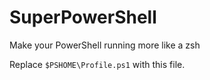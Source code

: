 # SuperPowerShell
Make your PowerShell running more like a zsh

Replace `$PSHOME\Profile.ps1` with this file.
